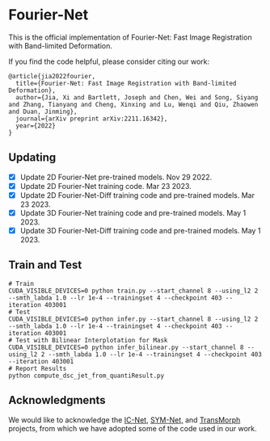 # Fourier-Net

This is the official implementation of Fourier-Net: Fast Image Registration with Band-limited Deformation.

If you find the code helpful, please consider citing our work:

```
@article{jia2022fourier,
  title={Fourier-Net: Fast Image Registration with Band-limited Deformation},
  author={Jia, Xi and Bartlett, Joseph and Chen, Wei and Song, Siyang and Zhang, Tianyang and Cheng, Xinxing and Lu, Wenqi and Qiu, Zhaowen and Duan, Jinming},
  journal={arXiv preprint arXiv:2211.16342},
  year={2022}
}
```
## Updating
- [x] Update 2D Fourier-Net pre-trained models. Nov 29 2022.
- [x] Update 2D Fourier-Net training code. Mar 23 2023.
- [x] Update 2D Fourier-Net-Diff training code and pre-trained models. Mar 23 2023.
- [x] Update 3D Fourier-Net training code and pre-trained models. May 1 2023.
- [x] Update 3D Fourier-Net-Diff training code and pre-trained models. May 1 2023.

## Train and Test

```
# Train
CUDA_VISIBLE_DEVICES=0 python train.py --start_channel 8 --using_l2 2 --smth_labda 1.0 --lr 1e-4 --trainingset 4 --checkpoint 403 --iteration 403001
# Test
CUDA_VISIBLE_DEVICES=0 python infer.py --start_channel 8 --using_l2 2 --smth_labda 1.0 --lr 1e-4 --trainingset 4 --checkpoint 403 --iteration 403001
# Test with Bilinear Interplotation for Mask
CUDA_VISIBLE_DEVICES=0 python infer_bilinear.py --start_channel 8 --using_l2 2 --smth_labda 1.0 --lr 1e-4 --trainingset 4 --checkpoint 403 --iteration 403001
# Report Results
python compute_dsc_jet_from_quantiResult.py
```

## Acknowledgments

We would like to acknowledge the [IC-Net](https://github.com/zhangjun001/ICNet), [SYM-Net,](https://github.com/cwmok/Fast-Symmetric-Diffeomorphic-Image-Registration-with-Convolutional-Neural-Networks) and [TransMorph](https://github.com/junyuchen245/TransMorph_Transformer_for_Medical_Image_Registration) projects, from which we have adopted some of the code used in our work.


